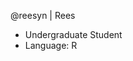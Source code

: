 @reesyn | Rees
- Undergraduate Student
- Language: R

<!---
reesyn/reesyn is a ✨ special ✨ repository because its `README.md` (this file) appears on your GitHub profile.
You can click the Preview link to take a look at your changes.
--->
